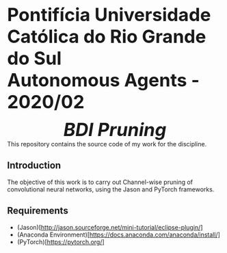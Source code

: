 <div  style="font-size:300%"><b>Pontifícia Universidade Católica do Rio Grande do Sul</b></div>
<div style="font-size:300%"><b>Autonomous Agents - 2020/02</b></div>
<p></p>
<div align="center" style="font-size:300%"><b><i>BDI Pruning</i></b></div>
This repository contains the source code of my work for the discipline.

## Introduction
The objective of this work is to carry out Channel-wise pruning of convolutional neural networks, using the Jason and PyTorch frameworks.

## Requirements
* (Jason)[http://jason.sourceforge.net/mini-tutorial/eclipse-plugin/]
* (Anaconda Environment)[https://docs.anaconda.com/anaconda/install/]
* (PyTorch)[https://pytorch.org/]
